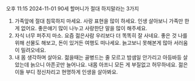오후 11:15 2024-11-01
90세 할머니가
절대 하지말라는
3가지
1. 가족앞에 절대 침묵하지 마세요. 사랑 표현을 많이 하세요. 
인생 살아보니 가족만 한게 없어요. 좋은얘기 많이 나누고 사랑한단 말을 많이 해주세요.
2. 자식 너무 퍼주지 마소.
요즘 젊은사람 우리보다 더 똑똑히 잘 사네요. 좋은 것 나를 위해 선물도 해보고,
돈이 있거든 여행도 떠나세요. 늙고보니 못해본게 많아 서러움이 밀려오네요.
3. 내 몸 생각하며 살아요.
젊을때는 골병드는 줄 모르고 밤샘일 안가리고 아등바등 살았는데 늙으니 아픈곳만 늘어나요.
내몸 아프니 모든 게 부질없고 허무하네요.
젊은이들 부디 정신차리고 현명하게 인생을 살아봐요.